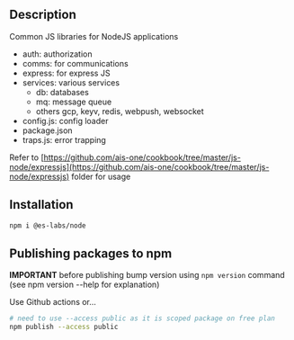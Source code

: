 ## Description

Common JS libraries for NodeJS applications

- auth: authorization
- comms:  for communications
- express: for express JS
- services: various services
  - db: databases
  - mq: message queue
  - others gcp, keyv, redis, webpush, websocket
- config.js: config loader
- package.json
- traps.js: error trapping

Refer to [https://github.com/ais-one/cookbook/tree/master/js-node/expressjs](https://github.com/ais-one/cookbook/tree/master/js-node/expressjs) folder for usage


## Installation

```bash
npm i @es-labs/node
```

## Publishing packages to npm

**IMPORTANT** before publishing bump version using `npm version` command (see npm version --help for explanation)

Use Github actions or...

```bash
# need to use --access public as it is scoped package on free plan
npm publish --access public
```
